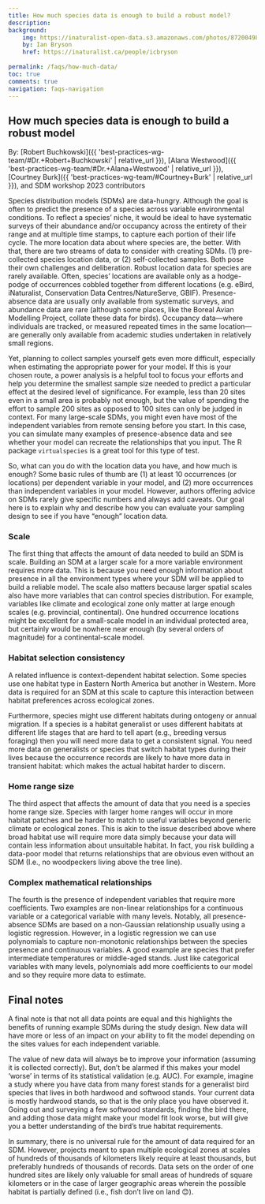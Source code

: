 ```yaml
---
title: How much species data is enough to build a robust model?
description: 
background: 
    img: https://inaturalist-open-data.s3.amazonaws.com/photos/87200498/original.jpg
    by: Ian Bryson
    href: https://inaturalist.ca/people/icbryson
  
permalink: /faqs/how-much-data/
toc: true
comments: true
navigation: faqs-navigation
---
```


## How much species data is enough to build a robust model

By: [Robert Buchkowski]({{ 'best-practices-wg-team/#Dr.+Robert+Buchkowski' | relative_url }}), [Alana Westwood]({{ 'best-practices-wg-team/#Dr.+Alana+Westwood' | relative_url }}), [Courtney Burk]({{ 'best-practices-wg-team/#Courtney+Burk' | relative_url }}), and SDM workshop 2023 contributors

Species distribution models (SDMs) are data-hungry. Although the goal is often to predict the presence of a species across variable environmental conditions. To reflect a species’ niche, it would be ideal to have systematic surveys of their abundance and/or occupancy across the entirety of their range and at multiple time stamps, to capture each portion of their life cycle. The more location data about where species are, the better. With that, there are two streams of data to consider with creating SDMs. (1) pre-collected species location data, or (2) self-collected samples. Both pose their own challenges and deliberation. Robust location data for species are rarely available. Often, species’ locations are available only as a hodge-podge of occurrences cobbled together from different locations (e.g. eBird, iNaturalist, Conservation Data Centres/NatureServe, GBIF). Presence-absence data are usually only available from systematic surveys, and abundance data are rare (although some places, like the Boreal Avian Modelling Project, collate these data for birds). Occupancy data—where individuals are tracked, or measured repeated times in the same location—are generally only available from academic studies undertaken in relatively small regions.

Yet, planning to collect samples yourself gets even more difficult, especially when estimating the appropriate power for your model. If this is your chosen route, a power analysis is a helpful tool to focus your efforts and help you determine the smallest sample size needed to predict a particular effect at the desired level of significance. For example, less than 20 sites even in a small area is probably not enough, but the value of spending the effort to sample 200 sites as opposed to 100 sites can only be judged in context. For many large-scale SDMs, you might even have most of the independent variables from remote sensing before you start. In this case, you can simulate many examples of presence-absence data and see whether your model can recreate the relationships that you input. The R package `virtualspecies` is a great tool for this type of test.

So, what can you do with the location data you have, and how much is enough? Some basic rules of thumb are (1) at least 10 occurrences (or locations) per dependent variable in your model, and (2) more occurrences than independent variables in your model. However, authors offering advice on SDMs rarely give specific numbers and always add caveats. Our goal here is to explain why and describe how you can evaluate your sampling design to see if you have “enough” location data.

### Scale

The first thing that affects the amount of data needed to build an SDM is scale. Building an SDM at a larger scale for a more variable environment requires more data. This is because you need enough information about presence in all the environment types where your SDM will be applied to build a reliable model. The scale also matters because larger spatial scales also have more variables that can control species distribution. For example, variables like climate and ecological zone only matter at large enough scales (e.g. provincial, continental). One hundred occurrence locations might be excellent for a small-scale model in an individual protected area, but certainly would be nowhere near enough (by several orders of magnitude) for a continental-scale model.

### Habitat selection consistency

A related influence is context-dependent habitat selection. Some species use one habitat type in Eastern North America but another in Western. More data is required for an SDM at this scale to capture this interaction between habitat preferences across ecological zones.

Furthermore, species might use different habitats during ontogeny or annual migration. If a species is a habitat generalist or uses different habitats at different life stages that are hard to tell apart (e.g., breeding versus foraging) then you will need more data to get a consistent signal. You need more data on generalists or species that switch habitat types during their lives because the occurrence records are likely to have more data in transient habitat: which makes the actual habitat harder to discern.

### Home range size

The third aspect that affects the amount of data that you need is a species home range size. Species with larger home ranges will occur in more habitat patches and be harder to match to useful variables beyond generic climate or ecological zones. This is akin to the issue described above where broad habitat use will require more data simply because your data will contain less information about unsuitable habitat. In fact, you risk building a data-poor model that returns relationships that are obvious even without an SDM (I.e., no woodpeckers living above the tree line).

### Complex mathematical relationships

The fourth is the presence of independent variables that require more coefficients. Two examples are non-linear relationships for a continuous variable or a categorical variable with many levels. Notably, all presence-absence SDMs are based on a non-Gaussian relationship usually using a logistic regression. However, in a logistic regression we can use polynomials to capture non-monotonic relationships between the species presence and continuous variables. A good example are species that prefer intermediate temperatures or middle-aged stands. Just like categorical variables with many levels, polynomials add more coefficients to our model and so they require more data to estimate.

## Final notes

A final note is that not all data points are equal and this highlights the benefits of running example SDMs during the study design. New data will have more or less of an impact on your ability to fit the model depending on the sites values for each independent variable. 

The value of new data will always be to improve your information (assuming it is collected correctly). But, don’t be alarmed if this makes your model ‘worse’ in terms of its statistical validation (e.g. AUC). For example, imagine a study where you have data from many forest stands for a generalist bird species that lives in both hardwood and softwood stands. Your current data is mostly hardwood stands, so that is the only place you have observed it. Going out and surveying a few softwood standards, finding the bird there, and adding those data might make your model fit look worse, but will give you a better understanding of the bird’s true habitat requirements.

In summary, there is no universal rule for the amount of data required for an SDM. However, projects meant to span multiple ecological zones at scales of hundreds of thousands of kilometers likely require at least thousands, but preferably hundreds of thousands of records. Data sets on the order of one hundred sites are likely only valuable for small areas of hundreds of square kilometers or in the case of larger geographic areas wherein the possible habitat is partially defined (i.e., fish don’t live on land 😊).
